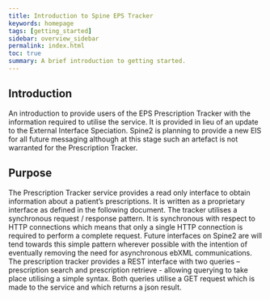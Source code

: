 ```yaml
---
title: Introduction to Spine EPS Tracker
keywords: homepage
tags: [getting_started]
sidebar: overview_sidebar
permalink: index.html
toc: true
summary: A brief introduction to getting started.
---
```


## Introduction ##

An introduction to provide users of the EPS Prescription Tracker with the information required to utilise the service. It is provided in lieu of an update to the External Interface Speciation. Spine2 is planning to provide a new EIS for all future messaging although at this stage such an artefact is not warranted for the Prescription Tracker.

## Purpose ##

The Prescription Tracker service provides a read only interface to obtain information about a patient’s prescriptions. It is written as a proprietary interface as defined in the following document. The tracker utilises a synchronous request / response pattern. It is synchronous with respect to HTTP connections which means that only a single HTTP connection is required to perform a complete request. Future interfaces on Spine2 are will tend towards this simple pattern wherever possible with the intention of eventually removing the need for asynchronous ebXML communications.
The prescription tracker provides a REST interface with two queries – prescription search and prescription retrieve - allowing querying to take place utilising a simple syntax. Both queries utilise a GET request which is made to the service and which returns a json result. 

